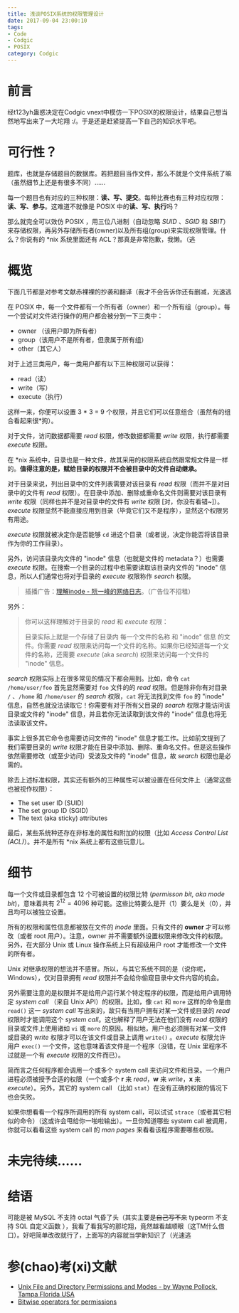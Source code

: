 ```yaml
---
title: 浅谈POSIX系统的权限管理设计
date: 2017-09-04 23:00:10
tags: 
- Code
- Codgic
- POSIX
category: Codgic
---
```


# 前言

经t123yh蛊惑决定在Codgic vnext中模仿一下POSIX的权限设计，结果自己想当然地写出来了一大坨翔 :/。于是还是赶紧提高一下自己的知识水平吧。



# 可行性？

题库，也就是存储题目的数据库。若把题目当作文件，那么不就是个文件系统了嘛（虽然细节上还是有很多不同）…… 

每一个题目也有对应的三种权限：**读、写、提交**。每种比赛也有三种对应权限：**读、写、参与**。这难道不就像是 POSIX 中的**读、写、执行**吗？

那么就完全可以效仿 POSIX ，用三位八进制（自动忽略 *SUID* 、*SGID* 和 *SBIT*）来存储权限，再另外存储所有者(owner)以及所有组(group)来实现权限管理。什么？你说有的 *nix 系统里面还有 ACL？那真是非常抱歉，我懒。（逃



# 概览

下面几节都是对参考文献赤裸裸的抄袭和翻译（我才不会告诉你还有删减，光速逃

在 POSIX 中，每一个文件都有一个所有者（owner）和一个所有组（group）。每一个尝试对文件进行操作的用户都会被分到一下三类中：

- owner （该用户即为所有者）
- group（该用户不是所有者，但隶属于所有组）
- other（其它人）

对于上述三类用户，每一类用户都有以下三种权限可以获得：

- read（读）
- write（写）
- execute（执行）

这样一来，你便可以设置 3 * 3 = 9 个权限，并且它们可以任意组合（虽然有的组合看起来很*狗）。

对于文件，访问数据都需要 *read* 权限，修改数据都需要 *write* 权限，执行都需要 *execute* 权限。

在 *nix 系统中，目录也是一种文件，故其采用的权限系统自然跟常规文件是一样的。**值得注意的是，赋给目录的权限并不会被目录中的文件自动继承。**

对于目录来说，列出目录中的文件列表需要对该目录有 *read* 权限（而并不是对目录中的文件有 *read* 权限）。在目录中添加、删除或重命名文件则需要对该目录有 *write* 权限（同样也并不是对目录中的文件有 *write* 权限 [对，你没有看错~]）。*execute* 权限显然不能直接应用到目录（毕竟它们又不是程序），显然这个权限另有用途。

*execute* 权限就被决定你是否能够 `cd` 进这个目录（或者说，决定你能否将该目录作为你的工作目录）。

另外，访问该目录内文件的 "inode" 信息（也就是文件的 metadata？）也需要 *execute* 权限。在搜索一个目录的过程中也需要读取该目录内文件的 "inode" 信息，所以人们通常也将对于目录的 *execute* 权限称作 *search* 权限。

> 插播广告：[理解inode - 阮一峰的网络日志](http://www.ruanyifeng.com/blog/2011/12/inode.html)。（广告位不招租）

另外：

> 你可以这样理解对于目录的 *read* 和 *execute* 权限：
>
> 目录实际上就是一个存储了目录内 每一个文件的名称 和 "inode" 信息 的文件。你需要 *read* 权限来访问每一个文件的名称。如果你已经知道每一个文件的名称，还需要 *execute* (aka *search*) 权限来访问每一个文件的 "inode" 信息。

*search* 权限实际上在很多常见的情况下都会用到。比如，命令 `cat /home/user/foo` 首先显然需要对 `foo` 文件的的 *read* 权限。但是除非你有对目录 `/` 、`/home` 和 `/home/user` 的 *search* 权限，`cat` 将无法找到文件 `foo` 的 "inode" 信息，自然也就没法读取它！你需要有对于所有父目录的 *search* 权限才能访问该目录或文件的 "inode" 信息，并且若你无法读取到该文件的 "inode" 信息也将无法读取该文件。

事实上很多其它命令也需要访问文件的 "inode" 信息才能工作。比如前文提到了我们需要目录的 *write* 权限才能在目录中添加、删除、重命名文件。但是这些操作依然需要修改（或至少访问）受波及文件的 "inode" 信息，故 *search* 权限也是必需的。

除去上述标准权限，其实还有额外的三种属性可以被设置在任何文件上（通常这些也被视作权限）：

- The set user ID (SUID)
- The set group ID (SGID)
- The text (aka sticky) attributes

最后，某些系统种还存在非标准的属性和附加的权限（比如 *Access Control List (ACL)*）。并不是所有 *nix 系统上都有这些玩意儿。



# 细节

每一个文件或目录都包含 12 个可被设置的权限比特 (*permisson bit, aka mode bit*)，意味着共有 $2 ^ {12} = 4096$ 种可能。这些比特要么是开（1）要么是关（0），并且均可以被独立设置。

所有的权限和属性信息都被放在文件的 *inode* 里面。只有文件的 **owner** 才可以修改（或者 root 用户）。注意，owner 并不需要额外设置权限来修改文件的权限。另外，在大部分 Unix 或 Linux 操作系统上只有超级用户 root 才能修改一个文件的所有者。

Unix 对继承权限的想法并不感冒。所以，与其它系统不同的是（说你呢，Windows），仅对目录拥有 *read* 权限并不会给你偷窥目录中文件内容的机会。

另外需要注意的是权限并不是给用户运行某个特定程序的权限，而是给用户调用特定 *system call* （来自 Unix API）的权限。比如，像 `cat` 和 `more` 这样的命令是由 `read()` 这一 *system call* 写出来的，故只有当用户拥有对某一文件或目录的 *read* 权限时才能调用这个 *system call*。这也解释了用户无法在他们没有 *read* 权限的目录或文件上使用诸如 `vi` 或 `more` 的原因。相似地，用户也必须拥有对某一文件或目录的 *write* 权限才可以在该文件或目录上调用 `write()` 。*execute* 权限允许用户 `exec()` 一个文件，这也意味着该文件是一个程序（没错，在 Unix 里程序不过就是一个有 *execute* 权限的文件而已）。

简而言之任何程序都会调用一个或多个 system call 来访问文件和目录。一个用户进程必须被授予合适的权限（一个或多个 **r** 来 *read*，**w** 来 *write*，**x** 来 *execute*）。另外，其它的 system call （比如 `stat`）在没有正确的权限的情况下也会失败。

如果你想看看一个程序所调用的所有 system call，可以试试 `strace`（或者其它相似的命令）（这或许会甩给你一啪啦输出）。一旦你知道哪些 system call 被调用，你就可以看看这些 system call 的 *man pages* 来看看该程序需要哪些权限。



# 未完待续……



# 结语

可能是被 MySQL 不支持 octal 气昏了头（其实主要是~~自己写不来~~  typeorm 不支持 SQL 自定义函数 ），我看了看我写的那坨翔，竟然越看越顺眼（这TM什么借口）。好吧简单改改就行了，上面写的内容就当学新知识了（光速逃



# 参(chao)考(xi)文献

- [Unix File and Directory Permissions and Modes - by Wayne Pollock, Tampa Florida USA](https://wpollock.com/AUnix1/FilePermissions.htm)
- [Bitwise operators for permissions](https://codereview.stackexchange.com/questions/79020/bitwise-operators-for-permissions)


